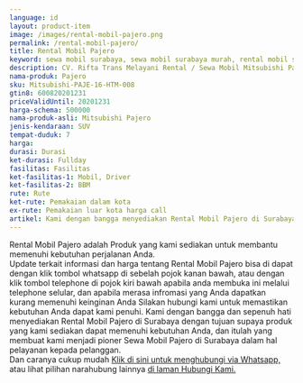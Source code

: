 ```yaml
---
language: id
layout: product-item
image: /images/rental-mobil-pajero.png
permalink: /rental-mobil-pajero/
title: Rental Mobil Pajero
keyword: sewa mobil surabaya, sewa mobil surabaya murah, rental mobil surabaya, rental mobil surabaya murah, riftatrans, CV. Rifta Trans, riftatrans.com, sewa mobil di surabaya, rental mobil di surabaya
description: CV. Rifta Trans Melayani Rental / Sewa Mobil Mitsubishi Pajero di Surabaya paling Murah dan terpercaya di Jawa timur Hubungi kami Call/WA di 082257523695
nama-produk: Pajero
sku: Mitsubishi-PAJE-16-HTM-008
gtin8: 600820201231
priceValidUntil: 20201231 
harga-schema: 500000
nama-produk-asli: Mitsubishi Pajero
jenis-kendaraan: SUV
tempat-duduk: 7
harga: 
durasi: Durasi
ket-durasi: Fullday
fasilitas: Fasilitas
ket-fasilitas-1: Mobil, Driver
ket-fasilitas-2: BBM
rute: Rute
ket-rute: Pemakaian dalam kota
ex-rute: Pemakaian luar kota harga call
artikel: Kami dengan bangga menyediakan Rental Mobil Pajero di Surabaya dengan tujuan supaya produk yang kami sediakan dapat memenuhi kebutuhan Anda, dan kami adalah pioner Sewa Mobil Pajero di Surabaya yang menggunakan teknologi online serta dalam hal pelayanan kepada pelanggan.
---
```

Rental Mobil Pajero adalah Produk yang kami sediakan untuk membantu memenuhi kebutuhan perjalanan Anda.<br>Update terkait informasi dan harga tentang Rental Mobil Pajero bisa di dapat dengan klik tombol whatsapp di sebelah pojok kanan bawah, atau dengan klik tombol telephone di pojok kiri bawah apabila anda membuka ini melalui telephone selular, dan apabila merasa infromasi yang Anda dapatkan kurang memenuhi keinginan Anda Silakan hubungi kami untuk memastikan kebutuhan Anda dapat kami penuhi. Kami dengan bangga dan sepenuh hati menyediakan Rental Mobil Pajero di Surabaya dengan tujuan supaya produk yang kami sediakan dapat memenuhi kebutuhan Anda, dan itulah yang membuat kami menjadi pioner Sewa Mobil Pajero di Surabaya dalam hal pelayanan kepada pelanggan.<br>
Dan caranya cukup mudah <a href="https://web.whatsapp.com/send?phone=6282257523695&text=Hallo,%20CS%20riftatrans.com">Klik di sini untuk menghubungi via Whatsapp,</a> atau lihat pilihan narahubung lainnya <a href="/kontak-kami/">di laman Hubungi Kami.</a>